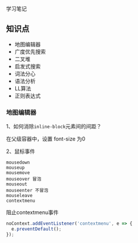 学习笔记

## 知识点
- 地图编辑器
- 广度优先搜索
- 二叉堆
- 启发式搜索
- 词法分心
- 语法分析
- LL算法
- 正则表达式

### 地图编辑器
1、如何消除`inline-block`元素间的间距？

在父级容器中，设置 font-size 为0

2、鼠标事件
```
mousedown
mouseup
mousemove
mouseover 冒泡
mouseout
mouseenter 不冒泡
mouseleave
contextmenu
```

阻止contextmenu事件
```javascript
noContext.addEventListener('contextmenu', e => {
  e.preventDefault();
});
```


